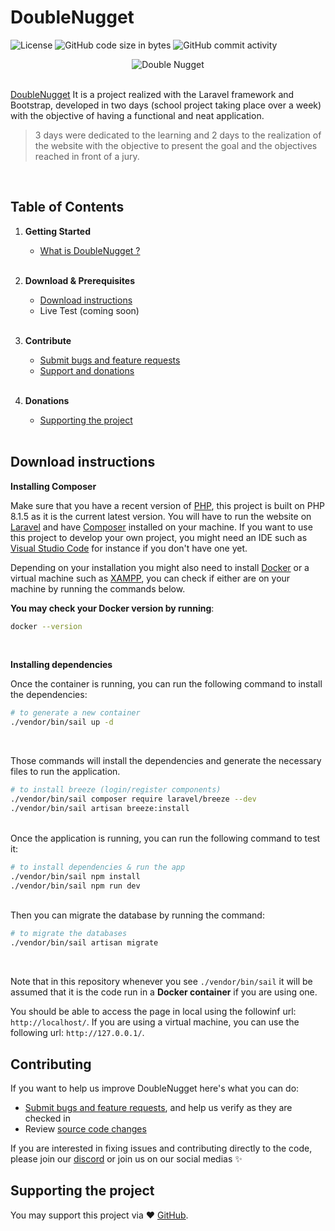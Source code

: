 # DoubleNugget

![License](https://img.shields.io/static/v1?label=license&message=MIT&color=green) ![GitHub code size in bytes](https://img.shields.io/github/languages/code-size/JustGritt/DoubleNugget) ![GitHub commit activity](https://img.shields.io/github/commit-activity/m/JustGritt/DoubleNugget)

<p align="center">
  <img alt="Double Nugget" src="https://www.brandbucket.com/sites/default/files/logo_uploads/427207/large_doublenugget.png">
</p>

<br>[DoubleNugget](#doublenugget) It is a project realized with the Laravel framework and Bootstrap, developed in two days (school project taking place over a week) with the objective of having a functional and neat application.
<br>

> 3 days were dedicated to the learning and 2 days to the realization of the website with the objective to present the goal and the objectives reached in front of a jury.
<br>

## Table of Contents

1. **Getting Started**
    - [What is DoubleNugget ?](#doublenugget)
    <br>

2. **Download & Prerequisites**
    - [Download instructions](#download)
    - Live Test (coming soon)
    <br>

3. **Contribute**
    - [Submit bugs and feature requests](#contributing)
    - [Support and donations](#contributing)
    <br>

4. **Donations**
    - [Supporting the project](#supporting-the-project)
    <br>

## Download instructions

**Installing Composer**

Make sure that you have a recent version of [PHP](https://www.php.net/downloads), this project is built on PHP 8.1.5 as it is the current latest version. You will have to run the website on [Laravel](https://laravel.com/docs/9.x/installation) and have [Composer](https://getcomposer.org/) installed on your machine.
If you want to use this project to develop your own project, you might need an IDE such as [Visual Studio Code](https://code.visualstudio.com/Download) for instance if you don't have one yet.

Depending on your installation you might also need to install [Docker](https://www.docker.com/get-started/) or a virtual machine such as [XAMPP](https://www.apachefriends.org/download.html), you can check if either are on your machine by running the commands below.

**You may check your Docker version by running**:

```bash
docker --version 
```

<br>

**Installing dependencies**

Once the container is running, you can run the following command to install the dependencies:

```bash
# to generate a new container
./vendor/bin/sail up -d 
```

<br>

Those commands will install the dependencies and generate the necessary files to run the application.

```bash
# to install breeze (login/register components)
./vendor/bin/sail composer require laravel/breeze --dev
./vendor/bin/sail artisan breeze:install
```

<br>
Once the application is running, you can run the following command to test it:

```bash
# to install dependencies & run the app
./vendor/bin/sail npm install
./vendor/bin/sail npm run dev
```
<br>
Then you can migrate the database by running the command:

```bash
# to migrate the databases
./vendor/bin/sail artisan migrate
```
<br>

Note that in this repository whenever you see `./vendor/bin/sail` it will be assumed that it is the code run in a **Docker container** if you are using one.

You should be able to access the page in local using the followinf url: `http://localhost/`. If you are using a virtual machine, you can use the following url: `http://127.0.0.1/`.

## Contributing

If you want to help us improve DoubleNugget here's what you can do:

- [Submit bugs and feature requests](#), and help us verify as they are checked in
- Review [source code changes](#)

If you are interested in fixing issues and contributing directly to the code, please join our [discord](#) or join us on our social medias ✨

## Supporting the project

You may support this project via ❤️️ [GitHub](https://github.com/sponsors/JustGritt).
